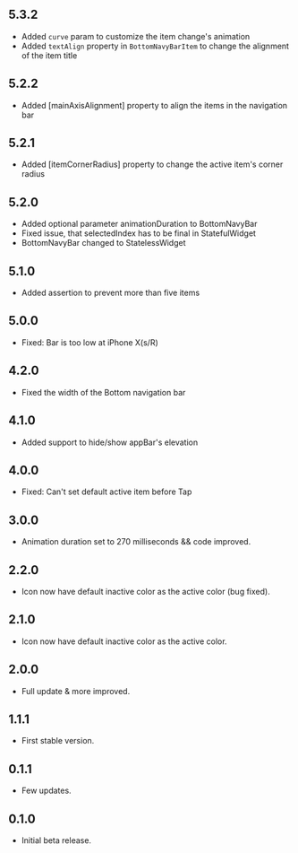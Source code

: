 ## 5.3.2

* Added `curve` param to customize the item change's animation
* Added `textAlign` property in `BottomNavyBarItem` to change the alignment of the item title
 
## 5.2.2
 * Added [mainAxisAlignment] property to align the items in the navigation bar

## 5.2.1 
* Added [itemCornerRadius] property to change the active item's corner radius

## 5.2.0 
* Added optional parameter animationDuration to BottomNavyBar
* Fixed issue, that selectedIndex has to be final in StatefulWidget
* BottomNavyBar changed to StatelessWidget

## 5.1.0 
* Added assertion to prevent more than five items

## 5.0.0 
* Fixed: Bar is too low at iPhone X(s/R)

## 4.2.0 
* Fixed the width of the Bottom navigation bar

## 4.1.0 
* Added support to hide/show appBar's elevation

## 4.0.0 
* Fixed: Can't set default active item before Tap

## 3.0.0 
* Animation duration set to 270 milliseconds && code improved.

## 2.2.0 
* Icon now have default inactive color as the active color (bug fixed).

## 2.1.0 
* Icon now have default inactive color as the active color.

## 2.0.0 
* Full update & more improved.

## 1.1.1 
* First stable version.

## 0.1.1 
* Few updates.

## 0.1.0 
* Initial beta release.
